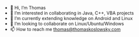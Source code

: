 - 👋 Hi, I’m Thomas
- 👀 I’m interested in collaborating in Java, C++, VBA projects
- 🌱 I’m currently extending knowledge on Android and Linux
- 💞️ I’m looking to collaborate on Linux/Ubuntu/Windows
- 📫 How to reach me thomas@thomaskoslowsky.com

<!---
tomkos72/tomkos72 is a ✨ special ✨ repository because its `README.md` (this file) appears on your GitHub profile.
You can click the Preview link to take a look at your changes.
--->
